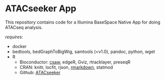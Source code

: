 # ATACseeker App #

This repository contains code for a Illumina BaseSpace Native App for doing ATACseq analysis.

*requires*: 
* docker 
* bedtools, bedGraphToBigWig, samtools (<v1.0), pandoc, python, wget
* R
    * Bioconductor:  [csaw](http://bioconductor.org/packages/release/bioc/html/csaw.html), edgeR, Gviz, rtracklayer, preseqR 
    * CRAN: knitr, locfit, rjson, [rmarkdown](https://cran.r-project.org/web/packages/rmarkdown/index.html), statmod
    * Github: [ATACseeker](https://github.com/RamsinghLab/ATACseeker) 
